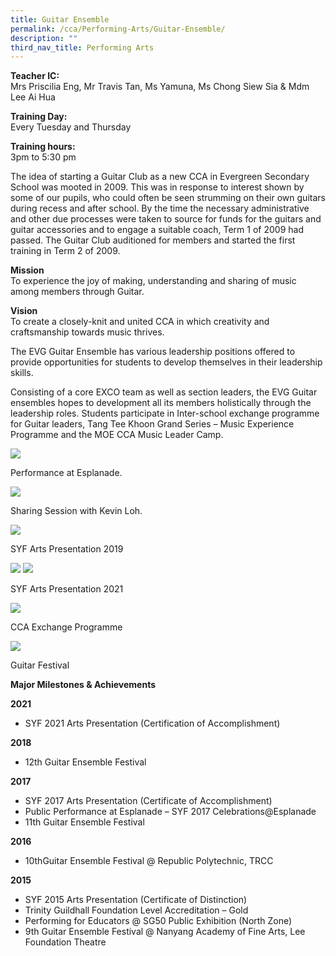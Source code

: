 ```yaml
---
title: Guitar Ensemble
permalink: /cca/Performing-Arts/Guitar-Ensemble/
description: ""
third_nav_title: Performing Arts
---
```

**Teacher IC:**  
Mrs Priscilia Eng, Mr Travis Tan, Ms Yamuna, Ms Chong Siew Sia & Mdm Lee Ai Hua

**Training Day:**  
Every Tuesday and Thursday

**Training hours:**  
3pm to 5:30 pm

The idea of starting a Guitar Club as a new CCA in Evergreen Secondary School was mooted in 2009. This was in response to interest shown by some of our pupils, who could often be seen strumming on their own guitars during recess and after school. By the time the necessary administrative and other due processes were taken to source for funds for the guitars and guitar accessories and to engage a suitable coach, Term 1 of 2009 had passed. The Guitar Club auditioned for members and started the first training in Term 2 of 2009.

**Mission**  
To experience the joy of making, understanding and sharing of music among members through Guitar.

**Vision**  
To create a closely-knit and united CCA in which creativity and craftsmanship towards music thrives.

The EVG Guitar Ensemble has various leadership positions offered to provide opportunities for students to develop themselves in their leadership skills.

Consisting of a core EXCO team as well as section leaders, the EVG Guitar ensembles hopes to development all its members holistically through the leadership roles. Students participate in Inter-school exchange programme for Guitar leaders, Tang Tee Khoon Grand Series – Music Experience Programme and the MOE CCA Music Leader Camp.

![](/images/Our%20Curriculum/CCA/Performing%20Arts/Guitar%20Ensemble/G1.jpg)

Performance at Esplanade.

![](/images/Our%20Curriculum/CCA/Performing%20Arts/Guitar%20Ensemble/G2.jpg)

Sharing Session with Kevin Loh.

![](/images/Our%20Curriculum/CCA/Performing%20Arts/Guitar%20Ensemble/G3.jpg)


SYF Arts Presentation 2019

![](/images/Our%20Curriculum/CCA/Performing%20Arts/Guitar%20Ensemble/G4.jpg)
![](/images/Our%20Curriculum/CCA/Performing%20Arts/Guitar%20Ensemble/G5.jpg)


SYF Arts Presentation 2021

![](/images/Our%20Curriculum/CCA/Performing%20Arts/Guitar%20Ensemble/G6.jpg)


CCA Exchange Programme

![](/images/Our%20Curriculum/CCA/Performing%20Arts/Guitar%20Ensemble/G7.jpg)


Guitar Festival

**Major Milestones & Achievements**

**2021**

*   SYF 2021 Arts Presentation (Certification of Accomplishment)

**2018**

*   12th Guitar Ensemble Festival

**2017**

*   SYF 2017 Arts Presentation (Certificate of Accomplishment)
*   Public Performance at Esplanade – SYF 2017 Celebrations@Esplanade
*   11th Guitar Ensemble Festival

**2016**

*   10thGuitar Ensemble Festival @ Republic Polytechnic, TRCC

**2015**

*   SYF 2015 Arts Presentation (Certificate of Distinction)
*   Trinity Guildhall Foundation Level Accreditation – Gold
*   Performing for Educators @ SG50 Public Exhibition (North Zone)
*   9th Guitar Ensemble Festival @ Nanyang Academy of Fine Arts, Lee Foundation Theatre